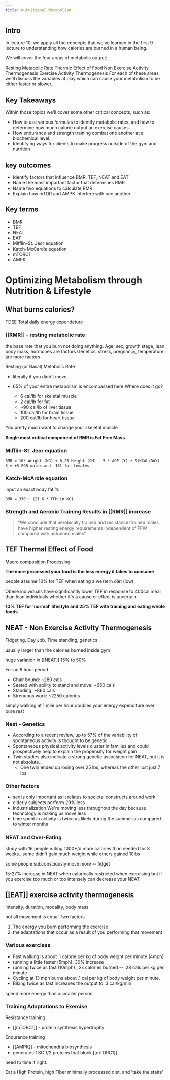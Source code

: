 ```yaml
---
title: Nutritional Metabolism
---
```


## Intro
In lecture 10, we apply all the concepts that we've learned in the first 9 lecture to understanding how calories are burned in a human being.

We will cover the four areas of metabolic output:

Resting Metabolic Rate
Thermic Effect of Food
Non Exercise Activity Thermogenesis
Exercise Activity Thermogenesis
For each of these areas, we'll discuss the variables at play which can cause your metabolism to be either faster or slower.

## Key Takeaways
Within those topics we'll cover some other critical concepts, such as:

- How to use various formulas to identify metabolic rates, and how to determine how much calorie output an exercise causes
- How endurance and strength training combat one another at a biochemical level.
- Identifying ways for clients to make progress outside of the gym and nutrition

## key outcomes
- Identify factors that influence BMR, TEF, NEAT and EAT
- Name the most important factor that determines RMR
- Name two equations to calculate RMR
- Explain how mTOR and AMPK interfere with one another


## Key terms
- BMR
- TEF
- NEAT
- EAT
- Mifflin-St. Jeor equation
- Katch-McCardle equation
- mTORC1
- AMPK

# Optimizing Metabolism through Nutrition & Lifestyle

## What burns calories?
TDEE Total daily energy expendeture

### [[RMR]] - resting metabolic rate
  the base rate that you burn not doing anything. Age, sex, growth stage, lean body mass, hormones are factors
  Genetics, stress, pregnancy, temperature are more factors

  Resting (or Basal) Metabolic Rate 
- literally if you didn't move

- 65% of your entire metabolism is encompassed here
Where does it go?
  - 6 cal/lb for skeletal muscle
  - 2 cal/lb for fat
  - ~90 cal/lb of liver tissue
  - 100 cal/lb for brain tissue
  - 200 cal/lb for heart tissue

You pretty much want to change your skeletal muscle

**Single most critical component of RMR is Fat Free Mass**

### Mifflin-St. Jeor equation
```
BMR = 10* Weight (KG) + 6.25 Height (CM) - 5 * AGE (Y) + S(KCAL/DAY)
S = +5 FOR males and -161 for females
```
### Katch-McArdle equation
input an exact body fat %
```
BMR = 370 + (21.6 * FFM in KG)
```

### Strength and Aerobic Training Results in [[RMR]] increase

> “We conclude that aerobically trained and resistance-trained males have higher resting energy requirements independent of FFW compared with untrained males”
## TEF Thermal Effect of Food
 Macro composition
 Processing

 **The more processed your food is the less energy it takes to consume**

people assume 10% for TEF when eating a western diet (low)

Obese individuals have significantly lower TEF in response to 400cal meal than lean individuals
whether it's a cause or effect is uncertain

**10% TEF for 'normal' lifestyle and 25% TEF with training and eating whole foods**

## NEAT - Non Exercise Activity Thermogenesis
Fidgeting, Day Job, Time standing, genetics

usually larger than the calories burned inside gym

huge variation in [[NEAT]] 15% to 50%

 For an 8 hour period

- Chair bound: ~280 cals
- Seated with ability to stand and move: ~650 cals 
- Standing: ~860 cals
- Strenuous work: ~2250 calories

simply walking at 1 mile per hour doubles your energy expenditure over pure rest

### Neat - Genetics

- According to a recent review, up to 57% of the variability of spontaneous activity is thought to be genetic
- Spontaneous physical activity levels cluster in families and could prospectively help to explain the propensity for weight gain
- Twin studies also indicate a strong genetic association for NEAT, but it is not absolute...
  - One twin ended up losing over 25 lbs, whereas the other lost just 7 lbs

### Other factors
- sex is only important as it relates to societal constructs around work
- elderly subjects perform 29% less
- Industrialization
  We're moving less throughout the day because technology is making us move less
- time spent in activity is twice as likely during the summer as compared to winter months

### NEAT and Over-Eating
study with 16 people eating 1000+/d more calories than needed for 8 weeks.. some didn't gain much weight while others gained 10lbs

some people subconsciously move more -- fidget 

15-27% increase in NEAT when calorically restricted when exercising
but if you exercise too much or too intensely can decrease your NEAT

## [[EAT]] exercise activity thermogenesis
intensity, duration, modality, body mass

not all movement is equal
Two factors
1) The energy you burn performing the exercise
2) the adaptations that occur as a result of you performing that movement

### Various exercises
- Fast walking is about .1 calorie per kg of body weight per minute (4mph)
- running a little faster (5mph), 30% increase
- running twice as fast (10mph) , 2x calories burned -- .28 cals per kg per minute
- Cycling at 13 mph burns about .1 cal per kg of body weight per minute.
- Biking twice as fast increases the output to .3 cal/kg/min

spend more energy than a smaller person.

### Training Adaptations to Exercise

Resistance training
- [[mTORC1]] - protein synthesis hypertrophy

Endurance training
- [[AMPK]] - mitochondria biosynthesis
- generates TSC 1/2 proteins that block [[mTORC1]]

need to time it right.


Eat a High Protein, high Fiber minimally processed diet, and 'take the stairs'
